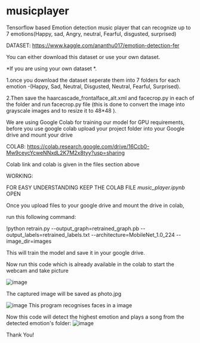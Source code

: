 # musicplayer
Tensorflow based Emotion detection music player that can recognize up to 7 emotions(Happy, sad, Angry, neutral, Fearful, disgusted, surprised) 

DATASET: https://www.kaggle.com/ananthu017/emotion-detection-fer 


You can either download this dataset or use your own dataset.


*If you are using your own dataset *.


1.once you download the dataset seperate them into 7 folders for each emotion -(Happy, Sad, Neutral, Disgusted, Neutral, Fearful, Surprised).

2.Then save the haarcascade_frontalface_alt.xml and facecrop.py in each of the folder and run facecrop.py file (this is done to convert the image into grayscale images and to resize it to 48*48 ).



We are using Google Colab for training our model for GPU requirements, before you use google colab upload your project folder into your Google drive and mount your drive

COLAB: https://colab.research.google.com/drive/16Ccb0-Mw9ceycYcweNNxdL2K7M2x8tyy?usp=sharing

Colab link and colab is given in the files section above


WORKING:

FOR EASY UNDERSTANDING KEEP THE COLAB FILE *music_player.ipynb* OPEN 


Once you upload files to your google drive and mount the drive in colab,

run this following command:

!python retrain.py --output_graph=retrained_graph.pb --output_labels=retrained_labels.txt --architecture=MobileNet_1.0_224 --image_dir=images

This will train the model and save it in your google drive.


Now run this code which is already available in the colab to start the webcam and take picture 

![image](https://user-images.githubusercontent.com/82087114/147638188-f766428e-9cff-4ed3-a9a4-6d1d2bf8ebb1.png)

The captured image will be saved as photo.jpg


![image](https://user-images.githubusercontent.com/82087114/147638329-6acfaa40-bece-4c7f-aa55-230312134f30.png)
This program recognises faces in a image


Now this code will detect the highest emotion and plays a song from the detected emotion's folder:
![image](https://user-images.githubusercontent.com/82087114/147638377-7d3bff8e-1d8c-4f46-9dc4-d5371e442642.png)

Thank You!




